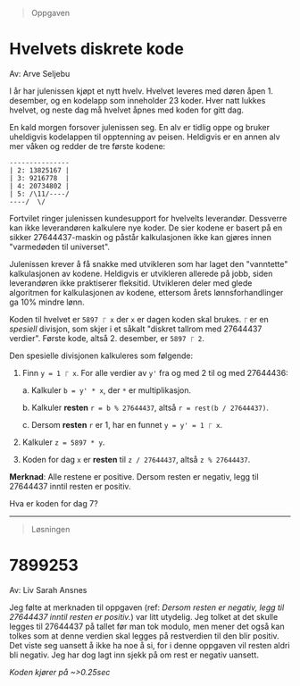 > Oppgaven 

# Hvelvets diskrete kode

Av: Arve Seljebu

I år har julenissen kjøpt et nytt hvelv. Hvelvet leveres med døren åpen 1. desember,
og en kodelapp som inneholder 23 koder. Hver natt lukkes hvelvet, og neste dag må
hvelvet åpnes med koden for gitt dag.

En kald morgen forsover julenissen seg. En alv er tidlig oppe og bruker uheldigvis
kodelappen til opptenning av peisen. Heldigvis er en annen alv mer våken og redder
de tre første kodene:

```
---------------
| 2: 13825167 |
| 3: 9216778  |
| 4: 20734802 |
| 5: /\11/----/
----/  \/
```

Fortvilet ringer julenissen kundesupport for hvelvelts leverandør. Dessverre kan ikke
leverandøren kalkulere nye koder. De sier kodene er basert på en sikker 27644437-maskin
og påstår kalkulasjonen ikke kan gjøres innen "varmedøden til universet".

Julenissen krever å få snakke med utvikleren som har laget den "vanntette" kalkulasjonen
av kodene. Heldigvis er utvikleren allerede på jobb, siden leverandøren ikke
praktiserer fleksitid. Utvikleren deler med glede algoritmen for kalkulasjonen av
kodene, ettersom årets lønnsforhandlinger ga 10% mindre lønn.

Koden til hvelvet er `5897 ⎾ x` der `x` er dagen koden skal brukes. `⎾` er en
_spesiell_ divisjon, som skjer i et såkalt "diskret tallrom med 27644437 verdier".
Første kode, altså 2. desember, er `5897 ⎾ 2`.

Den spesielle divisjonen kalkuleres som følgende:

1. Finn `y = 1 ⎾ x`. For alle verdier av `y'` fra og med 2 til og med 27644436:

    a. Kalkuler `b = y' * x`, der `*` er multiplikasjon.

    b. Kalkuler **resten** `r = b % 27644437`, altså `r = rest(b / 27644437)`.

    c. Dersom **resten** `r` er 1, har en funnet `y = y' = 1 ⎾ x`.

2. Kalkuler `z = 5897 * y`.
3. Koden for dag `x` er **resten** til `z / 27644437`, altså `z % 27644437`.

**Merknad**: Alle restene er positive. Dersom resten er negativ, legg til 27644437
inntil resten er positiv.

Hva er koden for dag 7?

---

> Løsningen

# 7899253

Av: Liv Sarah Ansnes

Jeg følte at merknaden til oppgaven (ref: *Dersom resten er negativ, legg til 27644437
inntil resten er positiv.*) var litt utydelig. Jeg tolket at det skulle legges til 27644437 på tallet før man tok modulo, men mener det også kan tolkes som at denne verdien skal legges på restverdien til den blir positiv. Det viste seg uansett å ikke ha noe å si, for i denne oppgaven vil resten aldri bli negativ. Jeg har dog lagt inn sjekk på om rest er negativ uansett.

*Koden kjører på ~>0.25sec*
